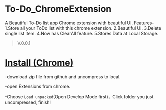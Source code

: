 # **To-Do_ChromeExtension**
A Beautiful To-Do list app Chrome extension with beautiful UI.
Features-
  1.Store all your ToDo list with this chrome extension.
  2.Beautiful UI.
  3.Delete single list item.
  4.Now has ClearAll feature.
  5.Stores Data at Local Storage.
  
> V.0.0.1
  
# [Install (Chrome)](https://www.google.com/chrome/?brand=YTUH&gclid=CjwKCAjwhuCKBhADEiwA1HegOZfWRtn1I1Bfud1ZQttRodEfU0zVfrNWNvNIA1zJuR_CuLsGh6OkfBoCDV0QAvD_BwE&gclsrc=aw.ds)
  -download zip file from github and uncompress to local.

  -open Extensions from chrome.

  -Choose `Load unpacked`(Open Develop Mode first)，Click folder you just uncompressed, finish!
